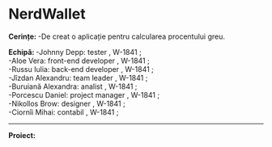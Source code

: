 # NerdWallet

  <b>Cerințe: </b>
  -De creat o aplicație pentru calcularea procentului greu.
  
  <b>Echipă: </b>
  -Johnny Depp: tester , W-1841 ; <br>
  -Aloe Vera: front-end developer , W-1841 ; <br>
  -Russu Iulia: back-end developer , W-1841 ; <br> 
  -Jîzdan Alexandru: team leader , W-1841 ; <br>
  -Buruiană Alexandra: analist , W-1841 ; <br>
  -Porcescu Daniel: project manager , W-1841 ; <br>
  -Nikollos Brow: designer , W-1841 ; <br>
  -Ciornîi Mihai: contabil , W-1841 ; <br>
  <hr>
  <b> Proiect: </b>
  
 
